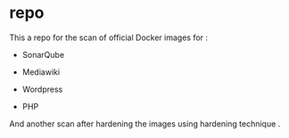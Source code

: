 # repo
This a repo for the scan of official Docker images for :
 
 - SonarQube
 
 - Mediawiki
 
 - Wordpress 
 
 - PHP 

And another scan after hardening the images using hardening technique .
